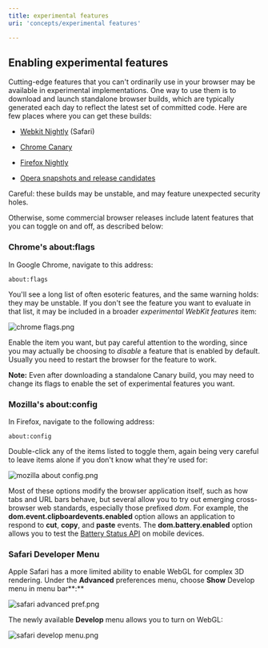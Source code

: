 ```yaml
---
title: experimental features
uri: 'concepts/experimental features'

---
```

## Enabling experimental features

Cutting-edge features that you can't ordinarily use in your browser may be available in experimental implementations. One way to use them is to download and launch standalone browser builds, which are typically generated each day to reflect the latest set of committed code. Here are few places where you can get these builds:

-   [Webkit Nightly](http://nightly.webkit.org) (Safari)

-   [Chrome Canary](https://www.google.com/intl/en/chrome/browser/canary.html)

-   [Firefox Nightly](http://nightly.mozilla.org)

-   [Opera snapshots and release candidates](http://my.opera.com/desktopteam/blog/)

Careful: these builds may be unstable, and may feature unexpected security holes.

Otherwise, some commercial browser releases include latent features that you can toggle on and off, as described below:

### Chrome's about:flags

In Google Chrome, navigate to this address:

    about:flags

You'll see a long list of often esoteric features, and the same warning holds: they may be unstable. If you don't see the feature you want to evaluate in that list, it may be included in a broader *experimental WebKit features* item:

![chrome flags.png](/assets/public/9/90/chrome_flags.png)

Enable the item you want, but pay careful attention to the wording, since you may actually be choosing to *disable* a feature that is enabled by default. Usually you need to restart the browser for the feature to work.

**Note:** Even after downloading a standalone Canary build, you may need to change its flags to enable the set of experimental features you want.

### Mozilla's about:config

In Firefox, navigate to the following address:

    about:config

Double-click any of the items listed to toggle them, again being very careful to leave items alone if you don't know what they're used for:

![mozilla about config.png](/assets/public/e/ee/mozilla_about_config.png)

Most of these options modify the browser application itself, such as how tabs and URL bars behave, but several allow you to try out emerging cross-browser web standards, especially those prefixed *dom*. For example, the **dom.event.clipboardevents.enabled** option allows an application to respond to **cut**, **copy**, and **paste** events. The **dom.battery.enabled** option allows you to test the [Battery Status API](/apis/battery_status) on mobile devices.

### Safari Developer Menu

Apple Safari has a more limited ability to enable WebGL for complex 3D rendering. Under the **Advanced** preferences menu, choose **Show** Develop menu in menu bar**:**

![safari advanced pref.png](/assets/public/e/e3/safari_advanced_pref.png)

The newly available **Develop** menu allows you to turn on WebGL:

![safari develop menu.png](/assets/public/8/8c/safari_develop_menu.png)